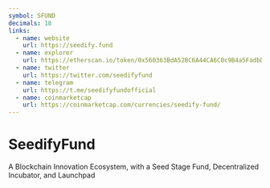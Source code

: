 ```yaml
---
symbol: SFUND
decimals: 18
links:
  - name: website
    url: https://seedify.fund
  - name: explorer
    url: https://etherscan.io/token/0x560363BdA52BC6A44CA6C8c9B4a5FadbDa32fa60
  - name: twitter
    url: https://twitter.com/seedifyfund
  - name: telegram
    url: https://t.me/seedifyfundofficial
  - name: coinmarketcap
    url: https://coinmarketcap.com/currencies/seedify-fund/
---
```


# SeedifyFund

A Blockchain Innovation Ecosystem, with a Seed Stage Fund, Decentralized Incubator, and Launchpad
